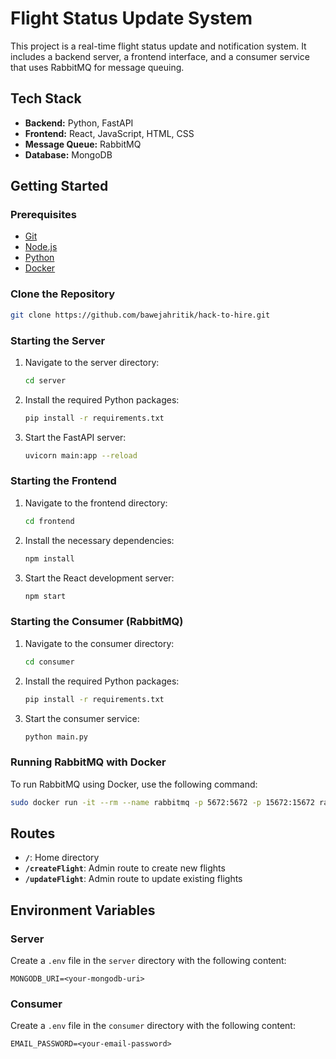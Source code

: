 # Flight Status Update System

This project is a real-time flight status update and notification system. It includes a backend server, a frontend interface, and a consumer service that uses RabbitMQ for message queuing.

## Tech Stack

- **Backend:** Python, FastAPI
- **Frontend:** React, JavaScript, HTML, CSS
- **Message Queue:** RabbitMQ
- **Database:** MongoDB

## Getting Started

### Prerequisites

- [Git](https://git-scm.com/)
- [Node.js](https://nodejs.org/)
- [Python](https://www.python.org/)
- [Docker](https://www.docker.com/)

### Clone the Repository

```bash
git clone https://github.com/bawejahritik/hack-to-hire.git
```

### Starting the Server

1. Navigate to the server directory:
   ```bash
   cd server
   ```
2. Install the required Python packages:
   ```bash
   pip install -r requirements.txt
   ```
3. Start the FastAPI server:
   ```bash
   uvicorn main:app --reload
   ```

### Starting the Frontend

1. Navigate to the frontend directory:
   ```bash
   cd frontend
   ```
2. Install the necessary dependencies:
   ```bash
   npm install
   ```
3. Start the React development server:
   ```bash
   npm start
   ```

### Starting the Consumer (RabbitMQ)

1. Navigate to the consumer directory:
   ```bash
   cd consumer
   ```
2. Install the required Python packages:
   ```bash
   pip install -r requirements.txt
   ```
3. Start the consumer service:
   ```bash
   python main.py
   ```

### Running RabbitMQ with Docker

To run RabbitMQ using Docker, use the following command:

```bash
sudo docker run -it --rm --name rabbitmq -p 5672:5672 -p 15672:15672 rabbitmq:3-management
```

## Routes

- **`/`**: Home directory
- **`/createFlight`**: Admin route to create new flights
- **`/updateFlight`**: Admin route to update existing flights

## Environment Variables

### Server

Create a `.env` file in the `server` directory with the following content:

```
MONGODB_URI=<your-mongodb-uri>
```

### Consumer

Create a `.env` file in the `consumer` directory with the following content:

```
EMAIL_PASSWORD=<your-email-password>
```
